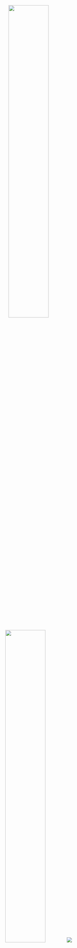 <p align="center">
  <img height="50%" width="auto" src ="https://github-readme-stats.vercel.app/api?username=rakib06&show_icons=true&count_private=true&theme=darcula&hide_border=true&hide=issues,contribs&bg_color=00000000">
  <img height="50%" width="auto" src ="https://github-readme-stats.vercel.app/api/top-langs/?username=rakib06&layout=compact&hide_border=true&theme=darcula&bg_color=00000000&langs_count=6&hide=jupyter%20notebook,tex,css,php">
  <img src ="https://github-readme-streak-stats.herokuapp.com?user=rakib06&theme=darcula&hide_border=true&background=FFFFFF00">
  <br>
  <br>
  
</p>






### Hi there 👋

<!--
**rakib06/rakib06** is a ✨ _special_ ✨ repository because its `README.md` (this file) appears on your GitHub profile.
-->

- 🔭 A Software Engineer, in love with python 
- 🌱 I’m currently learning Data Science 
- 👯 I’m looking to collaborate on Data Science and Web/API development 
- 🤔 I’m looking for help with DevOps 
- 💬 Ask me about Machine Learning and Data Science 
- 📫 How to reach me: rakibul.hsn47@gmail.com, rakibul.hasan@bracits.com
- 😄 Pronouns: He
- ⚡ Fun fact: Will tell you when we meet!

